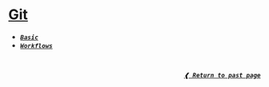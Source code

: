 # [**Git**](#git)

- [**_`Basic`_**](./basic.md)
- [**_`Workflows`_**](./workflows.md)

<br>

<div align="right">

[**_`❰ Return to past page`_**](../../)

</div>
